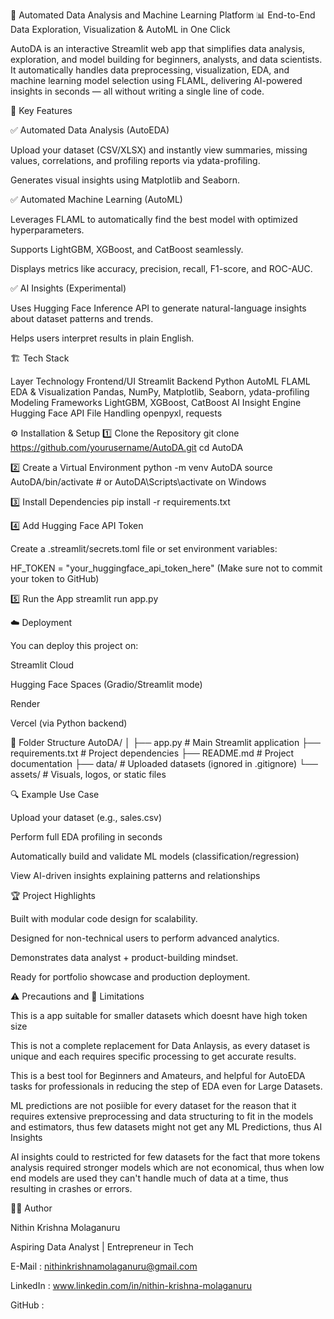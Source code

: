 🚀 Automated Data Analysis and Machine Learning Platform
📊 End-to-End Data Exploration, Visualization & AutoML in One Click

AutoDA is an interactive Streamlit web app that simplifies data analysis, exploration, and model building for beginners, analysts, and data scientists.
It automatically handles data preprocessing, visualization, EDA, and machine learning model selection using FLAML, delivering AI-powered insights in seconds — all without writing a single line of code.

🧠 Key Features

✅ Automated Data Analysis (AutoEDA)

Upload your dataset (CSV/XLSX) and instantly view summaries, missing values, correlations, and profiling reports via ydata-profiling.

Generates visual insights using Matplotlib and Seaborn.

✅ Automated Machine Learning (AutoML)

Leverages FLAML to automatically find the best model with optimized hyperparameters.

Supports LightGBM, XGBoost, and CatBoost seamlessly.

Displays metrics like accuracy, precision, recall, F1-score, and ROC-AUC.

✅ AI Insights (Experimental)

Uses Hugging Face Inference API to generate natural-language insights about dataset patterns and trends.

Helps users interpret results in plain English.



🏗️ Tech Stack

Layer	Technology
Frontend/UI	Streamlit
Backend	Python
AutoML	FLAML
EDA & Visualization	Pandas, NumPy, Matplotlib, Seaborn, ydata-profiling
Modeling Frameworks	LightGBM, XGBoost, CatBoost
AI Insight Engine	Hugging Face API
File Handling	openpyxl, requests

⚙️ Installation & Setup
1️⃣ Clone the Repository
git clone https://github.com/yourusername/AutoDA.git
cd AutoDA

2️⃣ Create a Virtual Environment
python -m venv AutoDA
source AutoDA/bin/activate  # or AutoDA\Scripts\activate on Windows

3️⃣ Install Dependencies
pip install -r requirements.txt

4️⃣ Add Hugging Face API Token

Create a .streamlit/secrets.toml file or set environment variables:

HF_TOKEN = "your_huggingface_api_token_here"
(Make sure not to commit your token to GitHub)

5️⃣ Run the App
streamlit run app.py


☁️ Deployment

You can deploy this project on:

Streamlit Cloud

Hugging Face Spaces (Gradio/Streamlit mode)

Render

Vercel (via Python backend)


🧩 Folder Structure
AutoDA/
│
├── app.py                # Main Streamlit application
├── requirements.txt      # Project dependencies
├── README.md             # Project documentation
├── data/                 # Uploaded datasets (ignored in .gitignore)
└── assets/               # Visuals, logos, or static files



🔍 Example Use Case

Upload your dataset (e.g., sales.csv)

Perform full EDA profiling in seconds

Automatically build and validate ML models (classification/regression)

View AI-driven insights explaining patterns and relationships



🏆 Project Highlights

Built with modular code design for scalability.

Designed for non-technical users to perform advanced analytics.

Demonstrates data analyst + product-building mindset.

Ready for portfolio showcase and production deployment.



⚠️ Precautions and 🚧 Limitations

This is a app suitable for smaller datasets which doesnt have high token size

This is not a complete replacement for Data Anlaysis, as every dataset is unique and each requires specific processing to get accurate results.

This is a best tool for Beginners and Amateurs, and helpful for AutoEDA tasks for professionals in reducing the step of EDA even for Large Datasets.

ML predictions are not posiible for every dataset for the reason that it requires extensive preprocessing and data structuring to fit in the models and estimators, thus few datasets might not get any ML Predictions, thus AI Insights

AI insights could to restricted for few datasets for the fact that more tokens analysis required stronger models which are not economical, thus when low end models are used they can't handle much of data at a time, thus resulting in crashes or errors.



👨‍💻 Author

Nithin Krishna Molaganuru

Aspiring Data Analyst | Entrepreneur in Tech

E-Mail : nithinkrishnamolaganuru@gmail.com

LinkedIn : www.linkedin.com/in/nithin-krishna-molaganuru

GitHub : 
